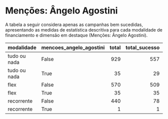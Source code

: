 # Menções: Ângelo Agostini

A tabela a seguir considera apenas as campanhas bem sucedidas, apresentando as medidas
de estatística descritiva para cada modalidade de financiamento e dimensão em destaque
(Menções: Ângelo Agostini).

| modalidade   | mencoes_angelo_agostini   |   total |   total_sucesso |   particip |   taxa_sucesso |   valor_sucesso |   media_sucesso |   std_sucesso |   min_sucesso |   max_sucesso |
|:-------------|:--------------------------|--------:|----------------:|-----------:|---------------:|----------------:|----------------:|--------------:|--------------:|--------------:|
| tudo ou nada | False                     |     929 |             557 |       96,4 |           60,0 |     11.308.936,70 |        20.303,30 |      18.266,39 |         44,25 |     132.382,37 |
| tudo ou nada | True                      |      35 |              29 |        3,6 |           82,9 |      1.074.444,82 |        37.049,82 |      63.519,67 |       2.388,54 |     321.726,84 |
| flex         | False                     |     570 |             509 |       94,2 |           89,3 |      4.468.958,30 |         8.779,88 |      22.317,84 |         24,19 |     385.603,24 |
| flex         | True                      |      35 |              35 |        5,8 |          100,0 |       835.986,43 |        23.885,33 |      62.086,34 |        372,33 |     358.829,68 |
| recorrente   | False                     |     440 |              78 |       99,8 |           17,7 |        23.490,14 |          301,16 |        692,95 |          3,08 |       4.127,14 |
| recorrente   | True                      |       1 |               1 |        0,2 |          100,0 |         1.422,50 |         1.422,50 |          0,00 |       1.422,50 |       1.422,50 |
